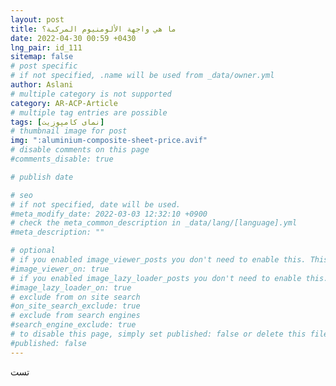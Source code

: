 ```yaml
---
layout: post
title: ما هي واجهة الألومنيوم المركبة؟
date: 2022-04-30 00:59 +0430
lng_pair: id_111
sitemap: false
# post specific
# if not specified, .name will be used from _data/owner.yml
author: Aslani
# multiple category is not supported
category: AR-ACP-Article
# multiple tag entries are possible
tags: [نمای کامپوزیت]
# thumbnail image for post
img: ":aluminium-composite-sheet-price.avif"
# disable comments on this page
#comments_disable: true

# publish date

# seo
# if not specified, date will be used.
#meta_modify_date: 2022-03-03 12:32:10 +0900
# check the meta_common_description in _data/lang/[language].yml
#meta_description: ""

# optional
# if you enabled image_viewer_posts you don't need to enable this. This is only if image_viewer_posts = false
#image_viewer_on: true
# if you enabled image_lazy_loader_posts you don't need to enable this. This is only if image_lazy_loader_posts = false
#image_lazy_loader_on: true
# exclude from on site search
#on_site_search_exclude: true
# exclude from search engines
#search_engine_exclude: true
# to disable this page, simply set published: false or delete this file
#published: false
---
```


تست


